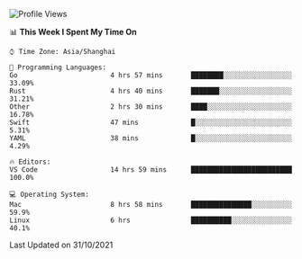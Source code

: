 <!--START_SECTION:waka-->
![Profile Views](http://img.shields.io/badge/Profile%20Views-11-blue)

📊 **This Week I Spent My Time On** 

```text
⌚︎ Time Zone: Asia/Shanghai

💬 Programming Languages: 
Go                       4 hrs 57 mins       ████████░░░░░░░░░░░░░░░░░   33.09% 
Rust                     4 hrs 40 mins       ███████░░░░░░░░░░░░░░░░░░   31.21% 
Other                    2 hrs 30 mins       ████░░░░░░░░░░░░░░░░░░░░░   16.78% 
Swift                    47 mins             █░░░░░░░░░░░░░░░░░░░░░░░░   5.31% 
YAML                     38 mins             █░░░░░░░░░░░░░░░░░░░░░░░░   4.29%

🔥 Editors: 
VS Code                  14 hrs 59 mins      █████████████████████████   100.0%

💻 Operating System: 
Mac                      8 hrs 58 mins       ███████████████░░░░░░░░░░   59.9% 
Linux                    6 hrs               ██████████░░░░░░░░░░░░░░░   40.1%

```


 Last Updated on 31/10/2021
<!--END_SECTION:waka-->
